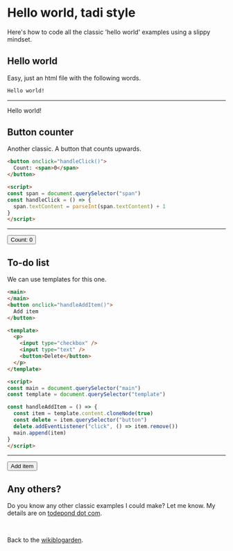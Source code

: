 # Hello world, tadi style

Here's how to code all the classic 'hello world' examples using a slippy mindset.

## Hello world

Easy, just an html file with the following words.

```html
Hello world!
```

<hr>

Hello world!

## Button counter

Another classic. A button that counts upwards.

```html
<button onclick="handleClick()">
  Count: <span>0</span>
</button>

<script>
const span = document.querySelector("span")
const handleClick = () => {
  span.textContent = parseInt(span.textContent) + 1
}
</script>
```

<hr>

<button onclick="handleClick()">
  Count: <span>0</span>
</button>

<script>
const span = document.querySelector("span")
const handleClick = () => {
  span.textContent = parseInt(span.textContent) + 1
}
</script>

## To-do list

We can use templates for this one.

```html
<main>
</main>
<button onclick="handleAddItem()">
  Add item
</button>

<template>
  <p>
    <input type="checkbox" />
    <input type="text" />
    <button>Delete</button>
  </p>
</template>

<script>
const main = document.querySelector("main")
const template = document.querySelector("template")

const handleAddItem = () => {
  const item = template.content.cloneNode(true)
  const delete = item.querySelector("button")
  delete.addEventListener("click", () => item.remove())
  main.append(item)
}
</script>
```

<hr>

<main>
</main>
<button onclick="handleAddItem()">
  Add item
</button>

<template>
  <p>
    <input type="checkbox" />
    <input type="text" />
    <button>Delete</button>
  </p>
</template>

<script>
const main = document.querySelector("main")
const template = document.querySelector("template")

const handleAddItem = () => {
  const item = template.content.cloneNode(true)
  const delete = item.querySelector("button")
  delete.addEventListener("click", () => item.remove())
  main.append(item)
}
</script>

## Any others?

Do you know any other classic examples I could make? Let me know. My details are on [todepond dot com](/).

<br>

Back to the [wikiblogarden](/wikiblogarden).
